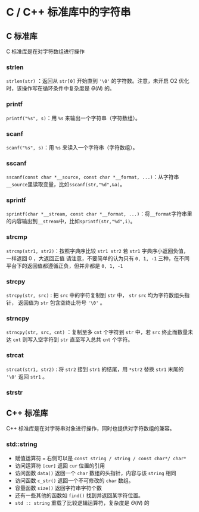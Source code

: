 # C / C++ 标准库中的字符串

## C 标准库

C 标准库是在对字符数组进行操作

### strlen

`strlen(str)` ：返回从 `str[0]` 开始直到 `'\0'` 的字符数。注意，未开启 O2 优化时，该操作写在循环条件中复杂度是 $\Theta(N)$ 的。

### printf

`printf("%s", s)`：用 `%s` 来输出一个字符串（字符数组）。

### scanf

`scanf("%s", s)`：用 `%s` 来读入一个字符串（字符数组）。

### sscanf

`sscanf(const char *__source, const char *__format, ...)`：从字符串`__source`里读取变量，比如`sscanf(str,"%d",&a)`。

### sprintf

`sprintf(char *__stream, const char *__format, ...)`：将`__format`字符串里的内容输出到`__stream`中，比如`sprintf(str,"%d",i)`。

### strcmp

`strcmp(str1, str2)`：按照字典序比较 `str1 str2` 若 `str1` 字典序小返回负值， 一样返回 0 ，大返回正值 请注意，不要简单的认为只有 `0, 1, -1`  三种，在不同平台下的返回值都遵循正负，但并非都是 `0, 1, -1`

### strcpy

`strcpy(str, src)` : 把 `src` 中的字符复制到 `str` 中， `str` `src` 均为字符数组头指针， 返回值为 `str` 包含空终止符号 `'\0'` 。

### strncpy

`strncpy(str, src, cnt)` ：复制至多 `cnt` 个字符到 `str` 中，若 `src` 终止而数量未达 `cnt` 则写入空字符到 `str` 直至写入总共 `cnt` 个字符。

### strcat

`strcat(str1, str2)` : 将 `str2` 接到 `str1` 的结尾，用 `*str2` 替换 `str1` 末尾的 `'\0'`  返回 `str1` 。

### strstr

## C++ 标准库

C++ 标准库是在对字符串对象进行操作，同时也提供对字符数组的兼容。

### std::string

- 赋值运算符 `=` 右侧可以是 `const string / string / const char*/ char*`
- 访问运算符 `[cur]` 返回 `cur` 位置的引用  
- 访问函数 `data()` 返回一个 `char` 数组的头指针，内容与该 `string` 相同
- 访问函数 `c_str()` 返回一个不可修改的 `char` 数组。
- 容量函数 `size()` 返回字符串字符个数
- 还有一些其他的函数如 `find()` 找到并返回某字符位置。
- `std :: string` 重载了比较逻辑运算符，复杂度是 $\Theta(N)$ 的

